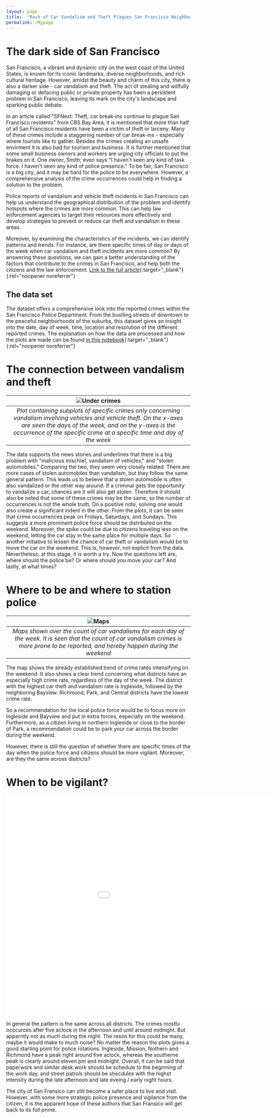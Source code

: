 ```yaml
---
layout: page
title:  "Rash of Car Vandalism and Theft Plagues San Francisco Neighborhoods"
permalink: /Mypage
---
```


# The dark side of San Francisco

San Francisco, a vibrant and dynamic city on the west coast of the United States, is known for its iconic landmarks, diverse neighborhoods, and rich cultural heritage. However, amidst the beauty and charm of this city, there is also a darker side - car vandalism and theft. The act of stealing and willfully damaging or defacing public or private property has been a persistent problem in San Francisco, leaving its mark on the city's landscape and sparking public debate.

In an article called "SFNext: Theft, car break-ins continue to plague San Francisco residents" from CBS Bay Area, it is mentioned that more than half of all San Francisco residents have been a victim of theft or larceny. Many of these crimes include a staggering number of car break-ins - especially where tourists like to gather. Besides the crimes creating an unsafe envirment it is also bad for tourism and business. It is further mentioned that some small business owners and workers are urging city officials to put the brakes on it. One owner, Smith, even says "I haven't seen any kind of task force. I haven't seen any kind of police presence." To be fair, San Francisco is a big city, and it may be hard for the police to be everywhere. However, a comprehensive analysis of the crime occurrences could help in finding a solution to the problem. 

Police reports of vandalism and vehicle theft incidents in San Francisco can help us understand the geographical distribution of the problem and identify hotspots where the crimes are more common. This can help law enforcement agencies to target their resources more effectively and develop strategies to prevent or reduce car theft and vandalism in these areas. 

Moreover, by examining the characteristics of the incidents, we can identify patterns and trends. For instance, are there specific times of day or days of the week when car vandalism and theft incidents are more common? By answering these questions, we can gain a better understanding of the factors that contribute to the crimes in San Francisco, and help both the citizens and the law enforcement. [Link to the full article](https://www.cbsnews.com/sanfrancisco/news/sfnext-theft-car-break-ins-san-francisco/){:target="_blank"}{:rel="noopener noreferrer"} 

## The data set

The dataset offers a comprehensive look into the reported crimes within the San Francisco Police Department. From the bustling streets of downtown to the peaceful neighborhoods of the suburbs, this dataset gives an insight into the date, day of week, time, location and resolution of the different reported crimes. The explanation on how the data are processed and how the plots are made can be found [in this notebook](https://github.com/Kathrinesofier/kathrinesofier.github.io/blob/main/docs/Assignment2.ipynb){:target="_blank"}{:rel="noopener noreferrer"}

# The connection between vandalism and theft

| ![Under crimes](/docs/Images/Fig1.png) |
|:--:| 
| *Plot containing subplots of specific crimes only concerning vandalism involving vehicles and vehicle theft. On the x-axes are seen the days of the week, and on the y-axes is the occurrence of the specific crime at a specific time and day of the week* |

The data supports the news stories and underlines that there is a big problem with "malicious mischief, vandalism of vehicles," and "stolen automobiles." Comparing the two, they seem very closely related. There are more cases of stolen automobiles than vandalism, but they follow the same general pattern. This leads us to believe that a stolen automobile is often also vandalized or the other way around. If a criminal gets the opportunity to vandalize a car, chances are it will also get stolen. Therefore it should also be noted that some of these crimes may be the same, so the number of occurrences is not the whole truth. On a positive note, solving one would also create a significant indent in the other. From the plots, it can be seen that crime occurrences peak on Fridays, Saturdays, and Sundays. This suggests a more prominent police force should be distributed on the weekend. Moreover, the spike could be due to citizens traveling less on the weekend, letting the car stay in the same place for multiple days. So another initiative to lessen the chance of car theft or vandalism would be to move the car on the weekend. This is, however, not explicit from the data. Nevertheless, at this stage, it is worth a try. Now the questions left are, where should the police be? Or where should you move your car? And lastly, at what times?


# Where to be and where to station police 

| ![Maps](/docs/Images/Fig2.png) |
|:--:| 
| *Maps shown over the count of car vandalisms for each day of the week. It is seen that the count of car vandalism crimes is more prone to be reported, and hereby happen during the weekend* | 

The map shows the already established trend of crime rates intensifying on the weekend. It also shows a clear trend concerning what districts have an especially high crime rate, regardless of the day of the week. The district with the highest car theft and vandalism rate is Ingleside, followed by the neighboring Bayview. Richmond, Park, and Central districts have the lowest crime rate. 

So a recommendation for the local police force would be to focus more on Ingleside and Bayview and put in extra forces, especially on the weekend. Furthermore, as a citizen living in northern Ingleside or close to the border of Park, a recommendation could be to park your car across the border during the weekend. 

However, there is still the question of whether there are specific times of the day when the police force and citizens should be more vigilant. Moreover, are they the same across districts? 

# When to be vigilant? 

<embed
      type="text/html"
      src="docs/Bokeh/Bokeh Plot.html"
      width="1100"
      height="600"
/>

In general the pattern is the same across all districts. The crimes mostlu occcurces after five aclock in the afternoon and until around midnight. But apparntly not as much during the night. The reson for this could be many, maybe it would make to much noise? No matter the reason the plots gives a good starting point for police rotations. Ingleside, Mission, Nothern and Richmond have a peak right around five aclock, whereas the southerne peak is clearly around eleven pm and midnight. Overall, it can be said that paperwork and similar desk work should be schedule to the beginning of the work day, and street patrols should be shecdules with the highst intensity during the late afternoon and late eveing / early night hours. 

The city of San Fransico can still become a safer place to live and visit. However, with some more strategic police presence and vigilance from the citizen, it is the apparent hope of these authors that San Fransico will get back to its full prime. 
